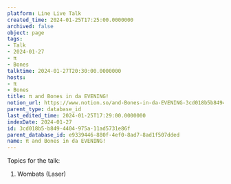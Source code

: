 ```yaml
---
platform: Line Live Talk
created_time: 2024-01-25T17:25:00.0000000
archived: false
object: page
tags:
- Talk
- 2024-01-27
- π
- Bones
talktime: 2024-01-27T20:30:00.0000000
hosts:
- π
- Bones
title: π and Bones in da EVENING!
notion_url: https://www.notion.so/and-Bones-in-da-EVENING-3cd018b5b8494404975a11ad5731e86f
parent_type: database_id
last_edited_time: 2024-01-25T17:29:00.0000000
indexDate: 2024-01-27
id: 3cd018b5-b849-4404-975a-11ad5731e86f
parent_database_id: e9339446-880f-4ef0-8ad7-8ad1f507dded
name: π and Bones in da EVENING!
---
```


Topics for the talk:
1. Wombats (Laser)


























